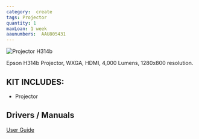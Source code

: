 ```yaml
---
category:  create
tags: Projector
quantity: 1
maxLoan: 1 week
aaunumbers:  AAU805431
---
```

![Projector H314b](https://i.ebayimg.com/images/g/~m8AAOSwnV1oLxRl/s-l500.jpg)

Epson H314b Projector,  WXGA, HDMI, 4,000 Lumens, 1280x800 resolution.
## KIT INCLUDES:
-  Projector

## Drivers / Manuals
[User Guide](https://files.support.epson.com/docid/cpd6/cpd60228.pdf)



